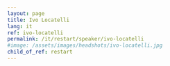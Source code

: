 ```yaml
---
layout: page
title: Ivo Locatelli
lang: it
ref: ivo-locatelli
permalink: /it/restart/speaker/ivo-locatelli
#image: /assets/images/headshots/ivo-locatelli.jpg
child_of_ref: restart
---
```

